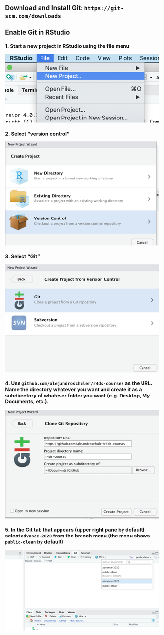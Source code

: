 ## Download and Install Git: `https://git-scm.com/downloads`

## Enable Git in RStudio

### 1. Start a new project in RStudio using the file menu

![](images/1.png)

### 2. Select “version control”

![](images/2.png)

### 3. Select “Git”

![](images/3.png)

### 4. Use `github.com/alejandroschuler/r4ds-courses` as the URL. Name the directory whatever you want and create it as a subdirectory of whatever folder you want (e.g. Desktop, My Documents, etc.).

![](images/4.png)

### 5. In the Git tab that appears (upper right pane by default) select `advance-2020` from the branch menu (the menu shows `public-clean` by default)

![](images/5.png)
